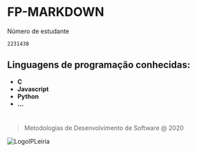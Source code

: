 # FP-MARKDOWN

Número de estudante
```
2231438
```

## Linguagens de programação conhecidas:

* **C**
* **Javascript**
* **Python**
* **...**

#

> Metodologias de Desenvolvimento de Software @  2020

![LogoIPLeiria]( https://eduportugal.eu/wp-content/uploads/2017/08/eduportugal_ipleiria_n.jpg)
